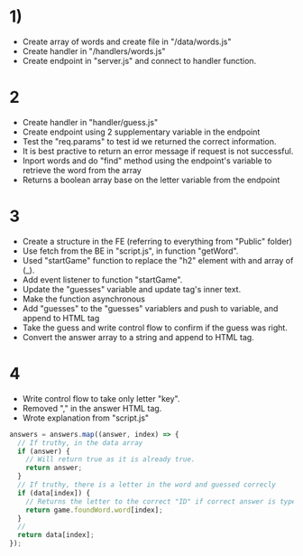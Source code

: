 # 1)

- Create array of words and create file in "/data/words.js"
- Create handler in "/handlers/words.js"
- Create endpoint in "server.js" and connect to handler function.

# 2

- Create handler in "handler/guess.js"
- Create endpoint using 2 supplementary variable in the endpoint
- Test the "req.params" to test id we returned the correct information.
- It is best practive to return an error message if request is not successful.
- Inport words and do "find" method using the endpoint's variable to retrieve the word from the array
- Returns a boolean array base on the letter variable from the endpoint

# 3

- Create a structure in the FE (referring to everything from "Public" folder)
- Use fetch from the BE in "script.js", in function "getWord".
- Used "startGame" function to replace the "h2" element with and array of (\_).
- Add event listener to function "startGame".
- Update the "guesses" variable and update tag's inner text.
- Make the function asynchronous
- Add "guesses" to the "guesses" variablers and push to variable, and append to HTML tag
- Take the guess and write control flow to confirm if the guess was right.
- Convert the answer array to a string and append to HTML tag.

# 4

- Write control flow to take only letter "key".
- Removed "," in the answer HTML tag.
- Wrote explanation from "script.js"

```js
answers = answers.map((answer, index) => {
  // If truthy, in the data array
  if (answer) {
    // Will return true as it is already true.
    return answer;
  }
  // If truthy, there is a letter in the word and guessed correcly
  if (data[index]) {
    // Returns the letter to the correct "ID" if correct answer is typed.
    return game.foundWord.word[index];
  }
  //
  return data[index];
});
```
